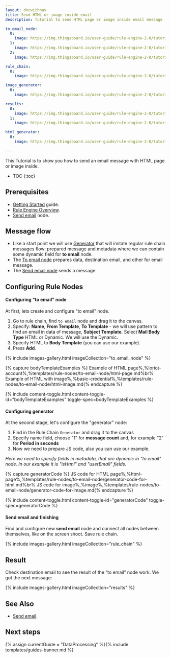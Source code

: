 ```yaml
---
layout: docwithnav
title: Send HTML or image inside email
description: Tutorial to send HTML page or image inside email message

to_email_node:
  0:
    image: https://img.thingsboard.io/user-guide/rule-engine-2-0/tutorials/html-in-email/add_rule_node_to_email.png
  1:
    image: https://img.thingsboard.io/user-guide/rule-engine-2-0/tutorials/html-in-email/mail_body_type.png
  2:
    image: https://img.thingsboard.io/user-guide/rule-engine-2-0/tutorials/html-in-email/dynamic_body_template.png

rule_chain:
  0:
    image: https://img.thingsboard.io/user-guide/rule-engine-2-0/tutorials/html-in-email/rule_chain.png

image_generator:
  0:
    image: https://img.thingsboard.io/user-guide/rule-engine-2-0/tutorials/html-in-email/function_generate_image_to_email.png

results:
  0:
    image: https://img.thingsboard.io/user-guide/rule-engine-2-0/tutorials/html-in-email/message_from_tb_html.png
  1:
    image: https://img.thingsboard.io/user-guide/rule-engine-2-0/tutorials/html-in-email/message_from_tb_image.png

html_generator:
  0:
    image: https://img.thingsboard.io/user-guide/rule-engine-2-0/tutorials/html-in-email/html_to_email_generator.png

---
```


This Tutorial is to show you how to send an email message with HTML page or image inside.

* TOC
{:toc}

## Prerequisites

* [Getting Started](/docs/getting-started-guides/helloworld/) guide.
* [Rule Engine Overview](/docs/user-guide/rule-engine-2-0/overview/).
* [Send email](/docs/user-guide/rule-engine-2-0/external-nodes/#send-email-node) node.


## Message flow
- Like a start point we will use [Generator](/docs/user-guide/rule-engine-2-0/action-nodes/#generator-node) that will imitate regular rule chain messages flow: prepared message and metadata
  where we can contain some dynamic field for **to email** node.
- The [To email node](/docs/user-guide/rule-engine-2-0/transformation-nodes/#to-email-node) prepares data, destination email, and other for email message.
- The [Send email node](/docs/user-guide/rule-engine-2-0/external-nodes/#send-email-node) sends a message.

## Configuring Rule Nodes

#### Configuring "to email" node

At first, lets create and configure "to email" node.

1. Go to rule chain, find `to email` node and drag it to the canvas.
2. Specify: **Name**, **From Template**, **To Template** - we will use pattern to find an email in data of message, **Subject Template**. Select **Mail Body Type** HTML or Dynamic. We will use the Dynamic.
3. Specify HTML to **Body Template** (you can use our example).
4. Press **Add**.

{% include images-gallery.html imageCollection="to_email_node" %}

{% capture bodyTemplateExamples %}
Example of HTML page%,%loriot-account%,%templates/rule-nodes/to-email-node/html-page.md%br%
Example of HTML with image%,%basic-credential%,%templates/rule-nodes/to-email-node/html-image.md{% endcapture %}

{% include content-toggle.html content-toggle-id="bodyTemplateExamples" toggle-spec=bodyTemplateExamples %}

#### Configuring generator
At the second stage, let's configure the "generator" node:
1. Find in the Rule Chain `Generator` and drag it to the canvas
2. Specify name field, choose "1" for **message count** and, for example "2" for **Period in seconds**
3. Now we need to prepare JS code, also you can use our example.

*Here we need to specify fields in metadata, that are dynamic in "to email" node. In our example it is "isHtml" and "userEmail" fields.*

{% capture generatorCode %}
JS code for HTML page%,%html-page%,%templates/rule-nodes/to-email-node/generator-code-for-html.md%br%
JS code for image%,%image%,%templates/rule-nodes/to-email-node/generator-code-for-image.md{% endcapture %}

{% include content-toggle.html content-toggle-id="generatorCode" toggle-spec=generatorCode %}

#### Send email and finishing
Find and configure new **send email** node and connect all nodes between themselves, like on the screen shoot.
Save rule chain.

{% include images-gallery.html imageCollection="rule_chain" %}

## Result
Check destination email to see the result of the “to email” node work. 
We got the next message:

{% include images-gallery.html imageCollection="results" %}

## See Also

- [Send email](/docs/user-guide/rule-engine-2-0/tutorials/send-email/).

## Next steps

{% assign currentGuide = "DataProcessing" %}{% include templates/guides-banner.md %}
